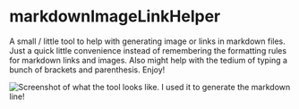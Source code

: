 # markdownImageLinkHelper

A small / little tool to help with generating image or links in markdown files. Just a quick little convenience instead of remembering the formatting rules for markdown links and images. Also might help with the tedium of typing a bunch of brackets and parenthesis. Enjoy!

![Screenshot of what the tool looks like. I used it to generate the markdown line!](https://res.cloudinary.com/benjifri/image/upload/v1658774407/markdownImageLink_tff80i.jpg)
